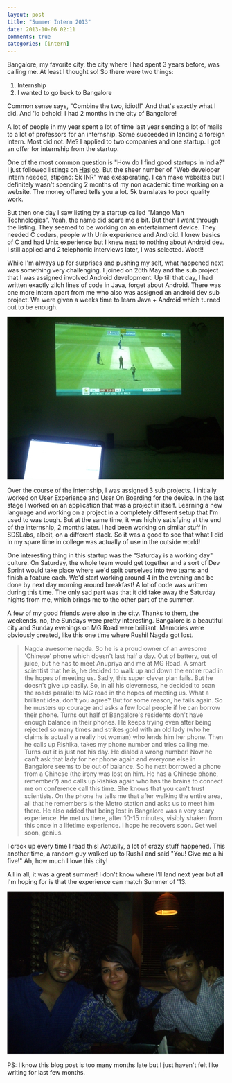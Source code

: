 ```yaml
---
layout: post
title: "Summer Intern 2013"
date: 2013-10-06 02:11
comments: true
categories: [intern]
---
```


Bangalore, my favorite city, the city where I had spent 3 years before, was calling me. At least I thought so! So there were two things:

1. Internship
2. I wanted to go back to Bangalore

Common sense says, "Combine the two, idiot!!" And that's exactly what I did. And 'lo behold! I had 2 months in the city of Bangalore!

<!--more-->

A lot of people in my year spent a lot of time last year sending a lot of mails to a lot of professors for an internship. Some succeeded in landing a foreign intern. Most did not. Me? I applied to two companies and one startup. I got an offer for internship from the startup.

One of the most common question is "How do I find good startups in India?" I just followed listings on [Hasjob](http://jobs.hasgeek.com). But the sheer number of "Web developer intern needed, stipend: 5k INR" was exasperating. I can make websites but I definitely wasn't spending 2 months of my non academic time working on a website. The money offered tells you a lot. 5k translates to poor quality work.

But then one day I saw listing by a startup called "Mango Man Technologies". Yeah, the name did scare me a bit. But then I went through the listing. They seemed to be working on an entertainment device. They needed C coders, people with Unix experience and Android. I knew basics of C and had Unix experience but I knew next to nothing about Android dev. I still applied and 2 telephonic interviews later, I was selected. Woot!!

While I'm always up for surprises and pushing my self, what happened next was something very challenging. I joined on 26th May and the sub project that I was assigned involved Android development. Up till that day, I had written exactly zilch lines of code in Java, forget about Android. There was one more intern apart from me who also was assigned an android dev sub project. We were given a weeks time to learn Java + Android which turned out to be enough. 

<img class="basic-alignment center" title="Perks of Interning at a startup" src="/images/posts/summer13/tv.jpg" alt="">

Over the course of the internship, I was assigned 3 sub projects. I initially worked on User Experience and User On Boarding for the device. In the last stage I worked on an application that was a project in itself. Learning a new language and working on a project in a completely different setup that I'm used to was tough. But at the same time, it was highly satisfying at the end of the internship, 2 months later. I had been working on similar stuff in SDSLabs, albeit, on a different stack. So it was a good to see that what I did in my spare time in college was actually of use in the outside world!

One interesting thing in this startup was the "Saturday is a working day" culture. On Saturday, the whole team would get together and a sort of Dev Sprint would take place where we'd split ourselves into two teams and finish a feature each. We'd start working around 4 in the evening and be done by next day morning around breakfast! A lot of code was written during this time. The only sad part was that it did take away the Saturday nights from me, which brings me to the other part of the summer.

A few of my good friends were also in the city. Thanks to them, the weekends, no, the Sundays were pretty interesting. Bangalore is a beautiful city and Sunday evenings on MG Road were brilliant. Memories were obviously created, like this one time where Rushil Nagda got lost.

>Nagda awesome nagda. So he is a proud owner of an awesome 'Chinese' phone which doesn't last half a day. Out of battery, out of juice, but he has to meet Anupriya and me at MG Road. A smart scientist that he is, he decided to walk up and down the entire road in the hopes of meeting us. Sadly, this super clever plan fails. But he doesn't give up easily. So, in all his cleverness, he decided to scan the roads parallel to MG road in the hopes of meeting us. What a brilliant idea, don't you agree? But for some reason, he fails again. So he musters up courage and asks a few local people if he can borrow their phone. Turns out half of Bangalore's residents don't have enough balance in their phones. He keeps trying even after being rejected so many times and strikes gold with an old lady (who he claims is actually a really hot woman) who lends him her phone. Then he calls up Rishika, takes my phone number and tries calling me. Turns out it is just not his day. He dialed a wrong number! Now he can't ask that lady for her phone again and everyone else in Bangalore seems to be out of balance. So he next borrowed a phone from a Chinese (the irony was lost on him. He has a Chinese phone, remember?) and calls up Rishika again who has the brains to connect me on conference call this time. She knows that you can't trust scientists.
On the phone he tells me that after walking the entire area, all that he remembers is the Metro station and asks us to meet him there. He also added that being lost in Bangalore was a very scary experience. 
He met us there, after 10-15 minutes, visibly shaken from this once in a lifetime experience. I hope he recovers soon. Get well soon, genius.

I crack up every time I read this! Actually, a lot of crazy stuff happened. This another time, a random guy walked up to Rushil and said "You! Give me a hi five!" Ah, how much I love this city!

All in all, it was a great summer! I don't know where I'll land next year but all I'm hoping for is that the experience can match Summer of '13.

<img src="/images/posts/summer13/friends.jpg" class="basic-alignment center" alt="">

PS: I know this blog post is too many months late but I just haven't felt like writing for last few months.